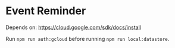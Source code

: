 # Event Reminder

Depends on: https://cloud.google.com/sdk/docs/install

Run `npm run auth:gcloud` before running `npm run local:datastore`.
